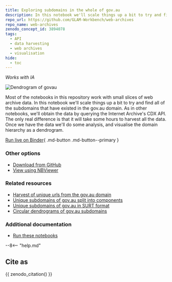 ```yaml
---
title: Exploring subdomains in the whole of gov.au
description: In this notebook we'll scale things up a bit to try and find all of the subdomains that have existed in the gov.au domain.
repo_url: https://github.com/GLAM-Workbench/web-archives
repo_name: web-archives
zenodo_concept_id: 3894078
tags:
  - API
  - data harvesting
  - web archives
  - visualisation
hide:
  - toc
---
```


*Works with IA*

![Dendrogram of govau](../images/govau-all-1000.png)

Most of the notebooks in this repository work with small slices of web archive data. In this notebook we'll scale things up a bit to try and find all of the subdomains that have existed in the gov.au domain. As in other notebooks, we'll obtain the data by querying the Internet Archive's CDX API. The only real difference is that it will take some hours to harvest all the data. Once we have the data we'll do some analysis, and visualise the domain hierarchy as a dendrogram.

[Run live on Binder](https://mybinder.org/v2/gh/GLAM-Workbench/web-archives/master?urlpath=/lab/tree/harvesting_gov_au_domains.ipynb){ .md-button .md-button--primary }

### Other options

* [Download from GitHub](https://github.com/GLAM-Workbench/web-archives/blob/master/harvesting_gov_au_domains.ipynb)
* [View using NBViewer](https://nbviewer.jupyter.org/github/GLAM-Workbench/web-archives/blob/master/harvesting_gov_au_domains.ipynb)

### Related resources

* [Harvest of unique urls from the gov.au domain](harvest-of-govau-subdomains.md)
* [Unique subdomains of gov.au split into components](govau-subdomains-split.md)
* [Unique subdomains of gov.au in SURT format](govau-subdomains-surt.md)
* [Circular dendrograms of gov.au subdomains](govau-subdomains-visualisations.md)

### Additional documentation

* [Run these notebooks](../#run-these-notebooks)

--8<-- "help.md"

## Cite as

{{ zenodo_citation() }}